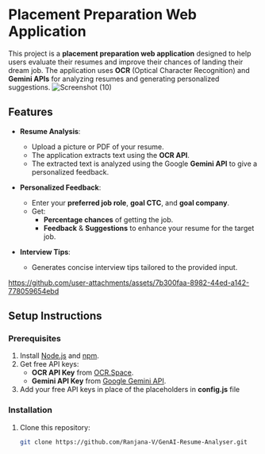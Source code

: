 # Placement Preparation Web Application

This project is a **placement preparation web application** designed to help users evaluate their resumes and improve their chances of landing their dream job. The application uses **OCR** (Optical Character Recognition) and **Gemini APIs** for analyzing resumes and generating personalized suggestions.
![Screenshot (10)](https://github.com/user-attachments/assets/4a6cbf62-a425-4bda-817f-50838693b648)

## Features

- **Resume Analysis**: 
  - Upload a picture or PDF of your resume.
  - The application extracts text using the **OCR API**.
  - The extracted text is analyzed using the Google **Gemini API** to give a personalized feedback.

- **Personalized Feedback**:
  - Enter your **preferred job role**, **goal CTC**, and **goal company**.
  - Get:
    - **Percentage chances** of getting the job.
    - **Feedback**  & **Suggestions** to enhance your resume for the target job.

- **Interview Tips**:
  - Generates concise interview tips tailored to the provided input.


https://github.com/user-attachments/assets/7b300faa-8982-44ed-a142-778059654ebd



## Setup Instructions

### Prerequisites
1. Install [Node.js](https://nodejs.org) and [npm](https://www.npmjs.com/).
2. Get free API keys:
   - **OCR API Key** from [OCR.Space](https://ocr.space/ocrapi).
   - **Gemini API Key** from [Google Gemini API](https://ai.google.dev/gemini-api/docs/api-key).
3. Add your free API keys in place of the placeholders in **config.js** file

### Installation
1. Clone this repository:
   ```bash
   git clone https://github.com/Ranjana-V/GenAI-Resume-Analyser.git
   
